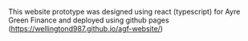 This website prototype was designed using react (typescript) for Ayre Green Finance and deployed using github pages (https://wellingtond987.github.io/agf-website/)
